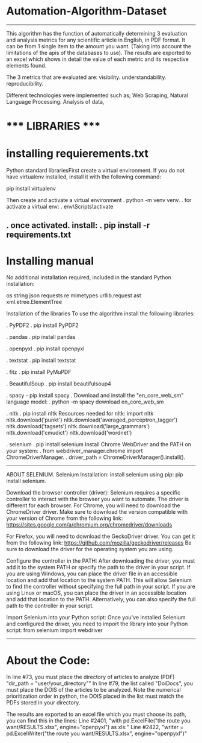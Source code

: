 # Automation-Algorithm-Dataset
______________________________________________________________________________________________________________________________________

This algorithm has the function of automatically determining 3 evaluation and analysis metrics for any scientific article in English, in PDF format. It can be from 1 single item to the amount you want. (Taking into account the limitations of the apis of the databases to use). The results are exported to an excel which shows in detail the value of each metric and its respective elements found.

The 3 metrics that are evaluated are:
visibility.
understandability.
reproducibility.

Different technologies were implemented such as; Web Scraping, Natural Language Processing. Analysis of data,


# *** LIBRARIES ***

# installing requierements.txt
Python standard librariesFirst create a virtual environment.
If you do not have virtualenv installed, install it with the following command:

pip install virtualenv

Then create and activate a virtual environment
. python -m venv venv.
. for activate a virtual env:
. env\Scripts\activate


. once activated. install:
. pip install -r requirements.txt
---------------------
# Installing manual
No additional installation required, included in the standard Python installation:

os
string
json
requests
re
mimetypes
urllib.request
ast
xml.etree.ElementTree


Installation of the libraries
To use the algorithm install the following libraries:

. PyPDF2
. pip install PyPDF2


. pandas
. pip install pandas

. openpyxl
. pip install openpyxl

. textstat
. pip install textstat

. fitz
. pip install PyMuPDF

. BeautifulSoup
. pip install beautifulsoup4


. spacy - pip install spacy
. Download and install the "en_core_web_sm" language model:
. python -m spacy download en_core_web_sm


. nltk
. pip install nltk
Resources needed for nltk:
import nltk
nltk.download('punkt')
nltk.download('averaged_perceptron_tagger')
nltk.download('tagsets')
nltk.download('large_grammars')
nltk.download('cmudict')
nltk.download('wordnet')


. selenium
. pip install selenium
Install Chrome WebDriver and the PATH on your system:
. from webdriver_manager.chrome import ChromeDriverManager.
. driver_path = ChromeDriverManager().install().

-----------------
ABOUT SELENIUM.
Selenium Installation:
install selenium using pip:
pip install selenium.

Download the browser controller (driver):
Selenium requires a specific controller to interact with the browser you want to automate. The driver is different for each browser.
For Chrome, you will need to download the ChromeDriver driver. Make sure to download the version compatible with your version of Chrome from the following link: 
https://sites.google.com/a/chromium.org/chromedriver/downloads

For Firefox, you will need to download the GeckoDriver driver. You can get it from the following link: https://github.com/mozilla/geckodriver/releases
Be sure to download the driver for the operating system you are using.

Configure the controller in the PATH:
After downloading the driver, you must add it to the system PATH or specify the path to the driver in your script.
If you are using Windows, you can place the driver file in an accessible location and add that location to the system PATH. This will allow Selenium to find the controller without specifying the full path in your script.
If you are using Linux or macOS, you can place the driver in an accessible location and add that location to the PATH. Alternatively, you can also specify the full path to the controller in your script.

Import Selenium into your Python script:
Once you've installed Selenium and configured the driver, you need to import the library into your Python script:
from selenium import webdriver

______________________________________________________________________________________________________________________________________
# About the Code:
In line #73, you must place the directory of articles to analyze (PDF) "dir_path = "user/your_directory""
In line #79, the list called "DoiDocs", you must place the DOIS of the articles to be analyzed.
Note the numerical prioritization order in python, the DOIS placed in the list must match the PDFs stored in your directory.

The results are exported to an excel file which you must choose its path, you can find this in the lines:
Line #2401, "with pd.ExcelFile("the route you want/RESULTS.xlsx", engine="openpyxl") as xls:"
Line #2422, "writer = pd.ExcelWriter("the route you want/RESULTS.xlsx", engine="openpyxl")"



